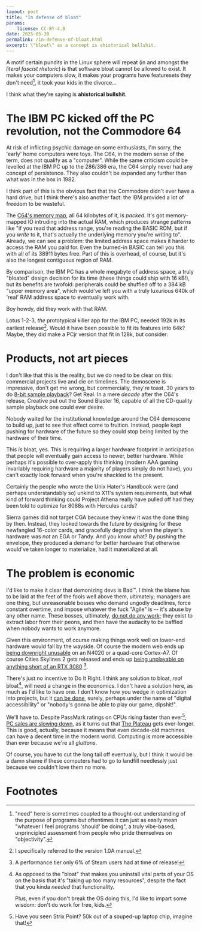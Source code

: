 ```yaml
---
layout: post
title: "In defense of bloat"
params:
    license: CC-BY-4.0
date: 2025-05-30
permalink: /in-defense-of-bloat.html
excerpt: \"bloat\" as a concept is ahistorical bullshit.
---
```


A motif certain pundits in the Linux sphere will repeat
(in and amongst the *literal fascist rhetoric*)
is that software bloat cannot be allowed to exist.
It makes your computers slow,
it makes your programs have featuresets they don't need[^on-need],
it took your kids in the divorce...

I think what they're saying is **ahistorical bullshit**.

# The IBM PC kicked off the PC revolution, not the Commodore 64

At risk of inflicting psychic damage on some enthusiasts,
I'm sorry, the 'early' home computers were toys.
The C64, in the modern sense of the term,
does not qualify as a "computer".
While the same criticism could be levelled at
the IBM PC up to the 286/386 era,
the C64 simply never had any concept of persistence.
They also couldn't be expanded any further
than what was in the box in 1982.

I think part of this is the obvious fact that the
Commodore didn't ever have a hard drive,
but I think there's also another fact:
the IBM provided a lot of freedom to be wasteful.

The [C64's memory map](https://www.c64-wiki.com/wiki/Memory_Map),
all 64 kilobytes of it, is *packed*.
It's got memory-mapped IO intruding into the actual RAM,
which produces strange patterns like
"if you read that address range,
you're reading the BASIC ROM,
but if you *write* to it,
that's actually the underlying memory you're writing to".
Already, we can see a problem:
the limited address space
makes it harder to access the RAM you paid for.
Even the burned-in BASIC can tell you this
with all of its 38911 bytes free.
Part of this is overhead, of course, but
it's also the longest contiguous region of RAM.

By comparison,
the IBM PC has a whole megabyte of address space,
a truly "bloated" design decision for its time
(these things could ship with 16 kB!),
but its benefits are twofold:
peripherals could be shuffled off to a 384 kB
"upper memory area",
which would've left you with a truly luxurious 640k
of 'real' RAM address space to eventually work with.

Boy howdy, did they work with that RAM.

Lotus 1-2-3,
*the* prototypical killer app for the IBM PC,
needed 192k in its earliest release[^lotus123].
Would it have been possible to fit its features into 64k?
Maybe, they did make a PCjr version that fit in 128k,
but consider:

# Products, not art pieces

I don't like that this is the reality,
but we do need to be clear on this:
commercial projects live and die on timelines.
The demoscene is impressive, don't get me wrong,
but commercially, they're toast.
30 years to do
[8-bit sample playback](https://csdb.dk/release/?id=115651)?
Get Real.
In a mere *decade* after the C64's release,
Creative put out the Sound Blaster 16,
capable of all the CD-quality
sample playback one could ever desire.

Nobody waited for the institutional knowledge
around the C64 demoscene
to build up, just to see that effect come to fruition.
Instead, people kept pushing for hardware of the future
so they could stop being limited by the hardware
of their time.

This *is* bloat, yes.
This is requiring a larger hardware footprint
in anticipation that people will eventually
gain access to newer, better hardware.
While perhaps it's possible to over-apply this thinking
(modern AAA gaming invariably requiring hardware
a majority of players simply do not have),
you can't exactly look forward
when you're shackled to the present.

Certainly the people who wrote the Unix Hater's Handbook
were (and perhaps understandably so)
unkind to X11's system requirements,
but what kind of forward thinking could
Project Athena really have pulled off
had they been told to optimize for 8088s with Hercules cards?

Sierra games did not target CGA
because they knew it was the done thing by then.
Instead, they looked towards the future
by designing for these newfangled 16-color cards,
and gracefully degrading when the player's hardware
was *not* an EGA or Tandy.
And you know what?
By pushing the envelope,
they produced a demand for better hardware
that otherwise would've taken longer to materialize,
had it materialized at all.

# The problem is economic

I'd like to make it clear that demonizing devs is Bad™.
I think the blame has to be
laid at the feet of the fools well above them, ultimately;
managers are one thing,
but unreasonable bosses who demand ungodly deadlines,
force constant overtime,
and impose whatever the fuck "Agile" is --
it's abuse by any other name.
These bosses, ultimately,
[do not do any work](https://www.wheresyoured.at/the-era-of-the-business-idiot/);
they exist to extract labor from their peons,
and then have the audacity to be baffled
when nobody wants to work anymore.

Given this environment,
of course making things work well on lower-end hardware
would fall by the wayside.
Of course the modern web ends up
[being downright unusable](https://danluu.com/slow-device/)
on an N4020 or a quad-core Cortex-A7.
Of course Cities Skylines 2 gets released and ends up
[being unplayable on anything short of an RTX 3080](https://gamersnexus.net/game-benchmarks-graphics-guides/terrible-optimization-cities-skylines-2-gpu-benchmarks-graphics)
[^cs2].

There's just no incentive to Do It Right.
I think any solution to bloat, *real* bloat[^real-bloat],
will need a change in the economics.
I don't have a solution here,
as much as I'd like to have one.
I don't know how you wedge in optimization into projects,
but it
[can be done](https://shkspr.mobi/blog/2021/01/the-unreasonable-effectiveness-of-simple-html/),
surely,
perhaps under the name of "digital accessibility" or
"nobody's gonna be able to play our game, dipshit!".

We'll have to.
Despite PassMark ratings on CPUs rising faster than ever[^strix-point],
[PC sales are slowing down](https://www.pcmag.com/news/pc-market-sees-slow-growth-as-ai-features-fail-to-ignite-sales),
as it turns out that [The Plateau](https://youtu.be/v8tjA8VyfvU)
gets ever-longer.
This is good, actually,
because it means that even decade-old machines
can have a decent time in the modern world.
Computing is more accessible than ever because we're all *gluttons*.

Of course, you have to cut the long tail off eventually,
but I think it would be a damn shame
if these computers had to go to landfill needlessly
just because we couldn't love them no more.

# Footnotes

[^on-need]: "need" here is sometimes coupled
    to a thought-out understanding of the purpose of programs
    but oftentimes it can just as easily mean
    "whatever I feel programs 'should' be doing",
    a truly vibe-based, unprincipled assessment
    from people who pride themselves on "objectivity".

[^lotus123]: I specifically referred to the version 1.0A manual.

[^real-bloat]: As opposed to the "bloat" that makes you uninstall vital parts
    of your OS on the basis that it's "taking up too many resources", despite
    the fact that you kinda *needed* that functionality.

    Plus, even if you don't break the OS doing this,
    I'd like to impart some wisdom:
    don't do work for free, kids.

[^cs2]: A performance tier only 6% of Steam users had at time of release!

[^strix-point]: Have you seen Strix Point? 50k out of a souped-up laptop chip, imagine that!
